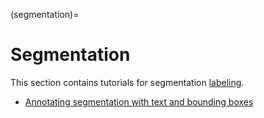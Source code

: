 (segmentation)=

# Segmentation

This section contains tutorials for segmentation [labeling](layers-labels).

- [Annotating segmentation with text and bounding boxes](annotate_segmentation)
